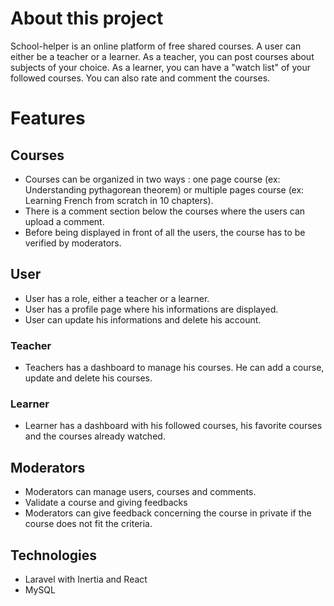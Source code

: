 # About this project
School-helper is an online platform of free shared courses. A user can either be a teacher or a learner. As a teacher, you can post courses about subjects of your choice. As a learner, you can have a "watch list" of your followed courses. You can also rate and comment the courses.

# Features

## Courses
- Courses can be organized in two ways : one page course (ex: Understanding pythagorean theorem) or multiple pages course (ex: Learning French from scratch in 10 chapters).
- There is a comment section below the courses where the users can upload a comment.
- Before being displayed in front of all the users, the course has to be verified by moderators.

## User
- User has a role, either a teacher or a learner.
- User has a profile page where his informations are displayed.
- User can update his informations and delete his account.

### Teacher
- Teachers has a dashboard to manage his courses. He can add a course, update and delete his courses.

### Learner
- Learner has a dashboard with his followed courses, his favorite courses and the courses already watched.

## Moderators

- Moderators can manage users, courses and comments.
- Validate a course and giving feedbacks
- Moderators can give feedback concerning the course in private if the course does not fit the criteria.

## Technologies

- Laravel with Inertia and React
- MySQL
